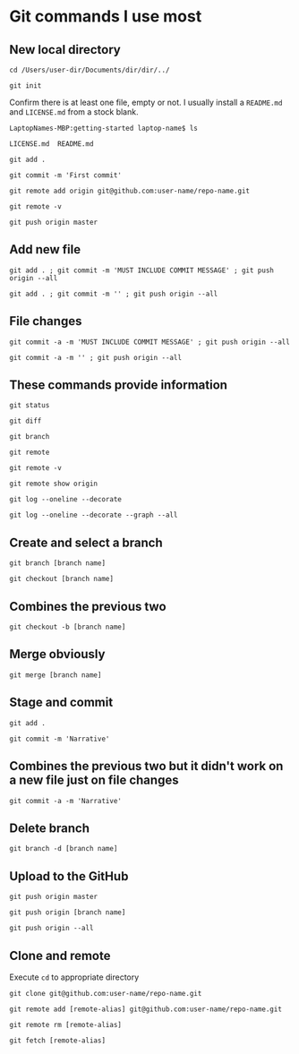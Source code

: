 # Git commands I use most

## New local directory
`cd /Users/user-dir/Documents/dir/dir/../`

`git init`

Confirm there is at least one file, empty or not. I usually install a `README.md` and `LICENSE.md` from a stock blank.

```
LaptopNames-MBP:getting-started laptop-name$ ls

LICENSE.md	README.md
```
`git add . `

`git commit -m 'First commit'`

`git remote add origin git@github.com:user-name/repo-name.git`

`git remote -v`

`git push origin master`


## Add new file
`git add . ; git commit -m 'MUST INCLUDE COMMIT MESSAGE' ; git push origin --all`

`git add . ; git commit -m '' ; git push origin --all`


## File changes
`git commit -a -m 'MUST INCLUDE COMMIT MESSAGE' ; git push origin --all`

`git commit -a -m '' ; git push origin --all`


## These commands provide information
`git status`

`git diff`

`git branch`

`git remote`

`git remote -v`

`git remote show origin`

`git log --oneline --decorate`

`git log --oneline --decorate --graph --all`


## Create and select a branch
`git branch [branch name]`

`git checkout [branch name]`


## Combines the previous two
`git checkout -b [branch name]`


## Merge obviously
`git merge [branch name]`


## Stage and commit
`git add . `

`git commit -m 'Narrative'`


## Combines the previous two but it didn't work on a new file just on file changes
`git commit -a -m 'Narrative'`


## Delete branch
`git branch -d [branch name]`


## Upload to the GitHub
`git push origin master`

`git push origin [branch name]`

`git push origin --all`


## Clone and remote
Execute `cd` to appropriate directory

`git clone git@github.com:user-name/repo-name.git`

`git remote add [remote-alias] git@github.com:user-name/repo-name.git`

`git remote rm [remote-alias]`

`git fetch [remote-alias]`
